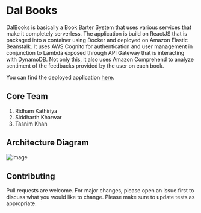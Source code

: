 # Dal Books
DalBooks is basically a Book Barter System that uses various services that make it completely serverless. The application is build on ReactJS that is packaged into a container using Docker and deployed on Amazon Elastic Beanstalk. It uses AWS Cognito for authentication and user management in conjunction to Lambda exposed through API Gateway that is interacting with DynamoDB. Not only this, it also uses Amazon Comprehend to analyze sentiment of the feedbacks provided by the user on each book.

You can find the deployed application [here](http://dalbooksfinal20-env.eba-xdwkz6ih.us-east-1.elasticbeanstalk.com/).

## Core Team
 1. Ridham Kathiriya
 2. Siddharth Kharwar
 3. Tasnim Khan

## Architecture Diagram
![image](https://user-images.githubusercontent.com/69080409/183542069-0eba388d-e517-4f15-abf6-c7c11b144c19.png)


## Contributing
Pull requests are welcome. For major changes, please open an issue first to discuss what you would like to change. Please make sure to update tests as appropriate.
